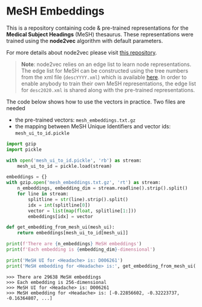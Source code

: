 # MeSH Embeddings

This is a repository containing code & pre-trained representations for the **Medical Subject Headings** (MeSH) thesaurus. These representations were trained using the **node2vec** algorithm with default parameters.

For more details about node2vec please visit [this repository](https://github.com/aditya-grover/node2vec).

> **Note**: node2vec relies on an edge list to learn node representations. The edge list for MeSH can be constructed using the tree numbers from the xml file (`descYYYY.xml`) which is available [here](ftp://nlmpubs.nlm.nih.gov/online/mesh/MESH_FILES/xmlmesh/). In order to enable anybody to train their own MeSH representations, the edge list for `desc2020.xml` is shared along with the pre-trained representations.

The code below shows how to use the vectors in practice. Two files are needed

- the pre-trained vectors: `mesh_embeddings.txt.gz`
- the mapping between MeSH Unique Identifiers and vector ids: `mesh_ui_to_id.pickle`

```python
import gzip
import pickle

with open('mesh_ui_to_id.pickle', 'rb') as stream:
    mesh_ui_to_id = pickle.load(stream)

embeddings = {}
with gzip.open('mesh_embeddings.txt.gz', 'rt') as stream:
    n_embeddings, embedding_dim = stream.readline().strip().split()
    for line in stream:
        splitline = str(line).strip().split()
        idx = int(splitline[0])
        vector = list(map(float, splitline[1:]))
        embeddings[idx] = vector

def get_embedding_from_mesh_ui(mesh_ui):
    return embeddings[mesh_ui_to_id[mesh_ui]]

print(f'There are {n_embeddings} MeSH embeddings')
print(f'Each embedding is {embedding_dim}-dimensional')

print('MeSH UI for <Headache> is: D006261')
print('MeSH embedding for <Headache> is:', get_embedding_from_mesh_ui('D006261'))
```

```text
>>> There are 29638 MeSH embeddings
>>> Each embedding is 256-dimensional
>>> MeSH UI for <Headache> is: D006261
>>> MeSH embedding for <Headache> is: [-0.22856602, -0.32223737, -0.16364807, ...]
```
